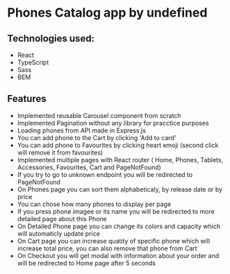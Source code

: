 # Phones Catalog app by undefined

## Technologies used:
  - React
  - TypeScript
  - Sass
  - BEM

## Features
  - Implemented reusable Carousel component from scratch
  - Implemented Pagination without any library for pracctice purposes
  - Loading phones from API made in Express.js
  - You can add phone to the Cart by clicking 'Add to card'
  - You can add phone to Favourites by clicking heart emoji (second click will remove it from favourites)
  - Implemented multiple pages with React router ( Home, Phones, Tablets, Accessories, Favourites, Cart and PageNotFound)
  - If you try to go to unknown endpoint you will be redirected to PageNotFound
  - On Phones page you can sort them alphabeticaly, by release date or by price
  - You can chose how many phones to display per page
  - If you press phone imagee or its name you will be redirected to more detailed page about this Phone
  - On Detailed Phone page you can change its colors and capacity which will automaticly update price
  - On Cart page you can increase quatity of specific phone which will increase total price, you can also remove that phone from Cart
  - On Checkout you will get modal with information about your order and will be redirected to Home page after 5 seconds
